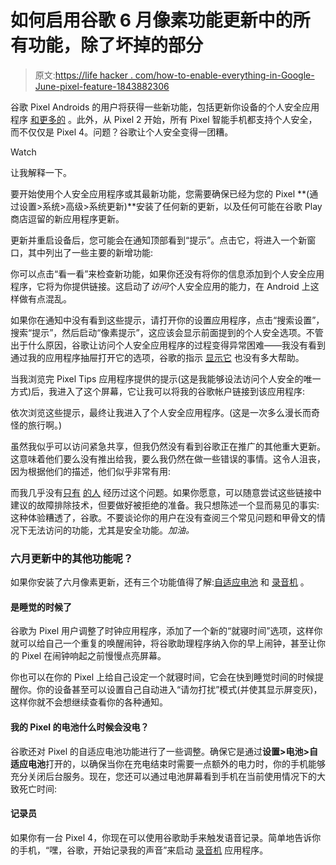 # 如何启用谷歌 6 月像素功能更新中的所有功能，除了坏掉的部分

> 原文:[https://life hacker . com/how-to-enable-everything-in-Google-June-pixel-feature-1843882306](https://lifehacker.com/how-to-enable-everything-in-googles-june-pixel-feature-1843882306)

谷歌 Pixel Androids 的用户将获得一些新功能，包括更新你设备的个人安全应用程序 [和更多的](#otherfeatures) 。此外，从 Pixel 2 开始，所有 Pixel 智能手机都支持个人安全，而不仅仅是 Pixel 4。问题？谷歌让个人安全变得一团糟。

Watch

让我解释一下。

要开始使用个人安全应用程序或其最新功能，您需要确保已经为您的 Pixel **(通过设置>系统>高级>系统更新)**安装了任何新的更新，以及任何可能在谷歌 Play 商店逗留的新应用程序更新。

更新并重启设备后，您可能会在通知顶部看到“提示”。点击它，将进入一个新窗口，其中列出了一些主要的新增功能:

你可以点击“看一看”来检查新功能，如果你还没有将你的信息添加到个人安全应用程序，它将为你提供链接。这启动了*访问*个人安全应用的能力，在 Android 上这样做有点混乱。

如果你在通知中没有看到这些提示，请打开你的设置应用程序，点击“搜索设置”，搜索“提示”，然后启动“像素提示”，这应该会显示前面提到的个人安全选项。不管出于什么原因，谷歌让访问个人安全应用程序的过程变得异常困难——我没有看到通过我的应用程序抽屉打开它的选项，谷歌的指示 [显示它](https://support.google.com/pixelphone/answer/7055029#safety_app) 也没有多大帮助。

当我浏览完 Pixel Tips 应用程序提供的提示(这是我能够设法访问个人安全的唯一方式)后，我进入了这个屏幕，它让我可以将我的谷歌帐户链接到该应用程序:

依次浏览这些提示，最终让我进入了个人安全应用程序。(这是一次多么漫长而奇怪的旅行啊。)

虽然我似乎可以访问紧急共享，但我仍然没有看到谷歌正在推广的其他重大更新。这意味着他们要么没有推出给我，要么我仍然在做一些错误的事情。这令人沮丧，因为根据他们的描述，他们似乎非常有用:

而我几乎没有[只有](https://www.reddit.com/r/GooglePixel/comments/guoein/new_features_for_better_sleep_personal_safety_for/fsll9rk/) [的人](https://www.reddit.com/r/GooglePixel/comments/guoein/new_features_for_better_sleep_personal_safety_for/fsk5v1z/) 经历过这个问题。如果你愿意，可以随意尝试这些链接中建议的故障排除技术，但要做好被拒绝的准备。我只想陈述一个显而易见的事实:这种体验糟透了，谷歌。不要谈论你的用户在没有查阅三个常见问题和甲骨文的情况下无法访问的功能，尤其是安全功能。*加油。*

### 六月更新中的其他功能呢？

如果你安装了六月像素更新，还有三个功能值得了解:[自适应电池](#battery) 和 [录音机](#recorder) 。

#### 是睡觉的时候了

谷歌为 Pixel 用户调整了时钟应用程序，添加了一个新的“就寝时间”选项，这样你就可以给自己一个重复的唤醒闹钟，将谷歌助理程序纳入你的早上闹钟，甚至让你的 Pixel 在闹钟响起之前慢慢点亮屏幕。

你也可以在你的 Pixel 上给自己设定一个就寝时间，它会在快到睡觉时间的时候提醒你。你的设备甚至可以设置自己自动进入“请勿打扰”模式(并使其显示屏变灰)，这样你就不会想继续查看你的各种通知。

#### 我的 Pixel 的电池什么时候会没电？

谷歌还对 Pixel 的自适应电池功能进行了一些调整。确保它是通过**设置>电池>自适应电池**打开的，以确保当你在充电结束时需要一点额外的电力时，你的手机能够充分关闭后台服务。现在，您还可以通过电池屏幕看到手机在当前使用情况下的大致死亡时间:

#### 记录员

如果你有一台 Pixel 4，你现在可以使用谷歌助手来触发语音记录。简单地告诉你的手机，“嘿，谷歌，开始记录我的声音”来启动 [录音机](https://play.google.com/store/apps/details?id=com.google.android.apps.recorder&hl=en_US) 应用程序。